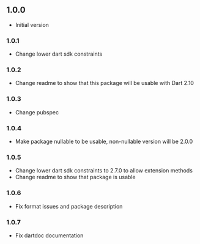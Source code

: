 ## 1.0.0

- Initial version

### 1.0.1

- Change lower dart sdk constraints

### 1.0.2

- Change readme to show that this package will be usable with Dart 2.10

### 1.0.3

- Change pubspec

### 1.0.4

- Make package nullable to be usable, non-nullable version will be 2.0.0

### 1.0.5

- Change lower dart sdk constraints to 2.7.0 to allow extension methods
- Change readme to show that package is usable

### 1.0.6

- Fix format issues and package description

### 1.0.7

- Fix dartdoc documentation 